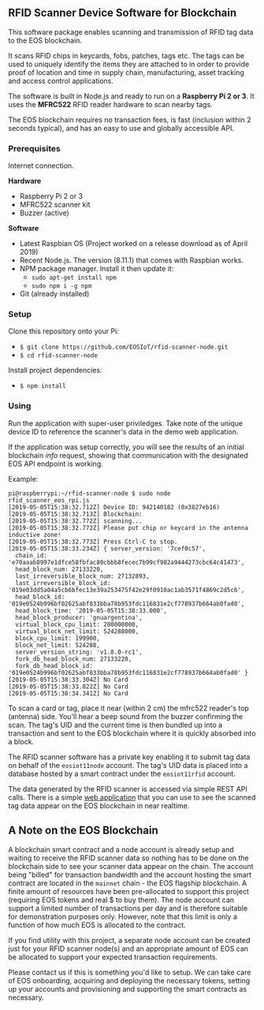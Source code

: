 ## RFID Scanner Device Software for Blockchain

This software package enables scanning and transmission of RFID tag data to the EOS blockchain.

It scans RFID chips in keycards, fobs, patches, tags etc.  The tags can be used to uniquely identify the items they are attached to in order to provide proof of location and time in supply chain, manufacturing, asset tracking and access control applications.

The software is built in Node.js and ready to run on a **Raspberry Pi 2 or 3**.  It uses the **MFRC522** RFID reader hardware to scan nearby tags.

The EOS blockchain requires no transaction fees, is fast (inclusion within 2 seconds typical), and has an easy to use and globally accessible API.  


### Prerequisites

Internet connection.

**Hardware**
* Raspberry Pi 2 or 3
* MFRC522 scanner kit
* Buzzer (active)

**Software**
* Latest Raspbian OS (Project worked on a release download as of April 2019)
* Recent Node.js. The version (8.11.1) that comes with Raspbian works.
* NPM package manager.  Install it then update it:
  * `sudo apt-get install npm`
  * `sudo npm i -g npm`
* Git (already installed)

### Setup

Clone this repository onto your Pi:

* `$ git clone https://github.com/EOSIoT/rfid-scanner-node.git`
* `$ cd rfid-scanner-node`

Install project dependencies:

* `$ npm install`

### Using

Run the application with super-user priviledges.  Take note of the unique device ID to reference the scanner's data in the demo web application.

If the application was setup correctly, you will see the results of an initial blockchain *info* request, showing that communication with the designated EOS API endpoint is working.

Example:

```
pi@raspberrypi:~/rfid-scanner-node $ sudo node  rfid_scanner_eos_rpi.js
[2019-05-05T15:38:32.712Z] Device ID: 942140182 (0x3827eb16)
[2019-05-05T15:38:32.713Z] Blockchain:
[2019-05-05T15:38:32.772Z] scanning...
[2019-05-05T15:38:32.772Z] Please put chip or keycard in the antenna inductive zone!
[2019-05-05T15:38:32.773Z] Press Ctrl-C to stop.
[2019-05-05T15:38:33.234Z] { server_version: '7cef0c57',
  chain_id: 'e70aaab8997e1dfce58fbfac80cbbb8fecec7b99cf982a9444273cbc64c41473',
  head_block_num: 27133220,
  last_irreversible_block_num: 27132893,
  last_irreversible_block_id: '019e03dd5a04a5cb6bfec13e39a253475f42e29f0910ac1ab3571f4869c2d5c6',
  head_block_id: '019e0524b996bf02625abf833bba78b953fdc116831e2cf778937b664ab0fad0',
  head_block_time: '2019-05-05T15:38:33.000',
  head_block_producer: 'gnuargentina',
  virtual_block_cpu_limit: 200000000,
  virtual_block_net_limit: 524288000,
  block_cpu_limit: 199900,
  block_net_limit: 524288,
  server_version_string: 'v1.8.0-rc1',
  fork_db_head_block_num: 27133220,
  fork_db_head_block_id: '019e0524b996bf02625abf833bba78b953fdc116831e2cf778937b664ab0fad0' }
[2019-05-05T15:38:33.304Z] No Card
[2019-05-05T15:38:33.822Z] No Card
[2019-05-05T15:38:34.341Z] No Card
```


To scan a card or tag, place it near (within 2 cm) the mfrc522 reader's top (antenna) side.  You'll hear a beep sound from the buzzer confirming the scan.  The tag's UID and the current time is then bundled up into a transaction and sent to the EOS blockchain where it is quickly absorbed into a block.

The RFID scanner software has a private key enabling it to submit tag data on behalf of the `eosiot11node` account.  The tag's UID data is placed into a database hosted by a smart contract under the `eosiot11rfid` account.

The data generated by the RFID scanner is accessed via simple REST API calls.  There is a simple [web application](http://eosiot.io/rfid) that you can use to see the scanned tag data appear on the EOS blockchain in near realtime.




## A Note on the EOS Blockchain
A blockchain smart contract and a node account is already setup and waiting to receive the RFID scanner data so nothing has to be done on the blockchain side to see your scanner data appear on the chain.  The account being "billed" for transaction bandwidth and the account hosting the smart contract are located in the `mainnet` chain - the EOS flagship blockchain.  A finite amount of resources have been pre-allocated to support this project (requiring EOS tokens and real $ to buy them).  The node account can support a limited number of transactions per day and is therefore suitable for demonstration purposes only.  However, note that this limit is only a function of how much EOS is allocated to the contract.  

If you find utility with this project, a separate node account can be created just for your RFID scanner node(s) and an appropriate amount of EOS can be allocated to support your expected transaction requirements.

Please contact us if this is something you'd like to setup.  We can take care of EOS onboarding, acquiring and deploying the necessary tokens, setting up your accounts and provisioning and supporting the smart contracts as necessary.






